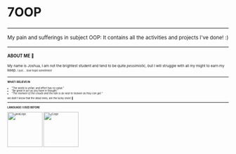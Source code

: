 # 7OOP
---

<small>My pain and sufferings in subject OOP: It contains all the activities and projects I've done! :)<small>

---
#### ABOUT ME :hear_no_evil:
<small>My name is Joshua, I am not the brightest student and tend to be quite *pessimistic*, but I will struggle with all my might to earn my keep.<small>
<small>I just.... lose hope sometimes! <small>


***

#### WHAT I BELIEVE IN 
- "The world is unfair, and effort has no value."
- "Be great in act as you have in thought."
- *"The moment of the clouds and the rain is as near to heaven as they can get."*

we didn't know that the dead ones, are the lucky ones! :black_heart:

___
#### LANGUAGE I USED BEFORE
<img src = "https://upload.wikimedia.org/wikipedia/en/3/30/Java_programming_language_logo.svg" alt="javaLogo" height ="80" width= "80"> <img src ="https://upload.wikimedia.org/wikipedia/commons/3/35/The_C_Programming_Language_logo.svg" alt="cLogo" height="80" width="80">



